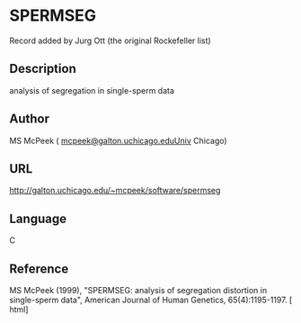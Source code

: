 # SPERMSEG
Record added by Jurg Ott (the original Rockefeller list)

## Description
analysis of segregation in single-sperm data

## Author
MS McPeek ( mcpeek@galton.uchicago.eduUniv Chicago)

## URL
http://galton.uchicago.edu/~mcpeek/software/spermseg

## Language
C

## Reference
MS McPeek (1999), "SPERMSEG: analysis of segregation distortion in single-sperm data", American Journal of Human Genetics, 65(4):1195-1197\. [ html]